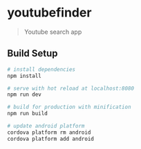 # youtubefinder

> Youtube search app

## Build Setup

``` bash
# install dependencies
npm install

# serve with hot reload at localhost:8080
npm run dev

# build for production with minification
npm run build

# update android platform
cordova platform rm android
cordova platform add android

